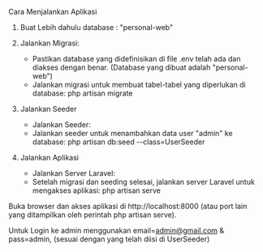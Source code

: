 Cara Menjalankan Aplikasi
1. Buat Lebih dahulu database : "personal-web"

2. Jalankan Migrasi:
   - Pastikan database yang didefinisikan di file .env telah ada dan diakses dengan benar. (Database yang dibuat adalah "personal-web")
   - Jalankan migrasi untuk membuat tabel-tabel yang diperlukan di database:
     php artisan migrate

3. Jalankan Seeder
   - Jalankan Seeder:
   - Jalankan seeder untuk menambahkan data user "admin" ke database:
     php artisan db:seed --class=UserSeeder

4. Jalankan Aplikasi
   - Jalankan Server Laravel:
   - Setelah migrasi dan seeding selesai, jalankan server Laravel untuk mengakses aplikasi:
     php artisan serve

Buka browser dan akses aplikasi di http://localhost:8000 (atau port lain yang ditampilkan oleh perintah php artisan serve).

Untuk Login ke admin menggunakan email=admin@gmail.com & pass=admin, (sesuai dengan yang telah diisi di UserSeeder)
